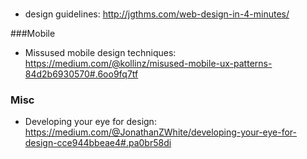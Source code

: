 ###
* design guidelines: http://jgthms.com/web-design-in-4-minutes/

###Mobile
* Missused mobile design techniques: https://medium.com/@kollinz/misused-mobile-ux-patterns-84d2b6930570#.6oo9fq7tf

### Misc
* Developing your eye for design: https://medium.com/@JonathanZWhite/developing-your-eye-for-design-cce944bbeae4#.pa0br58di
